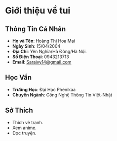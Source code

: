 # Giới thiệu về tui

## Thông Tin Cá Nhân
- **Họ và Tên**: Hoàng Thị Hoa Mai
- **Ngày Sinh**: 15/04/2004
- **Địa Chỉ**: Yên Nghĩa/Hà Đông/Hà Nội.
- **Số Điện Thoại**: 0943213713
- **Email**: Saraivy14@gmail.com

## Học Vấn
- **Trường Học**: Đại Học Phenikaa
- **Chuyên Ngành**: Công Nghệ Thông Tin Việt-Nhật

## Sở Thích
- Thích vẽ tranh.
- Xem anime.
- Đọc truyện.



